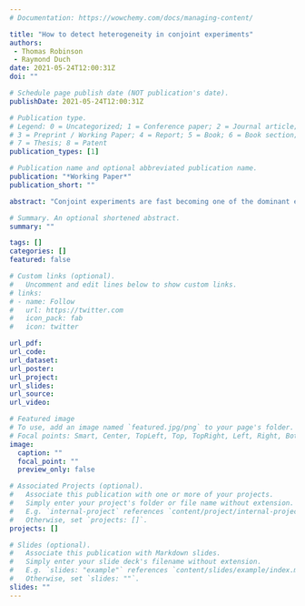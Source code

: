 ```yaml
---
# Documentation: https://wowchemy.com/docs/managing-content/

title: "How to detect heterogeneity in conjoint experiments"
authors:
 - Thomas Robinson
 - Raymond Duch
date: 2021-05-24T12:00:31Z
doi: ""

# Schedule page publish date (NOT publication's date).
publishDate: 2021-05-24T12:00:31Z

# Publication type.
# Legend: 0 = Uncategorized; 1 = Conference paper; 2 = Journal article;
# 3 = Preprint / Working Paper; 4 = Report; 5 = Book; 6 = Book section;
# 7 = Thesis; 8 = Patent
publication_types: [1]

# Publication name and optional abbreviated publication name.
publication: "*Working Paper*"
publication_short: ""

abstract: "Conjoint experiments are fast becoming one of the dominant experimental methods within the social sciences. Despite several scholars advancing novel ways to model heterogeneity within this type of design, the relationship between these new quantities and the conjoint design is underdeveloped. In this note, we clarify how conjoint heterogeneity can be construed as a set of nested, causal parameters that correspond to the levels of the conjoint design. We then use this framework to propose a new estimation strategy that allows researchers to evaluate treatment effect heterogeneity and which exhibits good statistical properties. Replicating two conjoint experiments, we first demonstrate our theoretical argument, and then show how this method helps uncover interesting heterogeneity. To accompany this paper, we provide new a R package, **cjbart**, that allows researchers to model heterogeneity in their experimental conjoint data."

# Summary. An optional shortened abstract.
summary: ""

tags: []
categories: []
featured: false

# Custom links (optional).
#   Uncomment and edit lines below to show custom links.
# links:
# - name: Follow
#   url: https://twitter.com
#   icon_pack: fab
#   icon: twitter

url_pdf:
url_code:
url_dataset:
url_poster:
url_project:
url_slides:
url_source:
url_video:

# Featured image
# To use, add an image named `featured.jpg/png` to your page's folder. 
# Focal points: Smart, Center, TopLeft, Top, TopRight, Left, Right, BottomLeft, Bottom, BottomRight.
image:
  caption: ""
  focal_point: ""
  preview_only: false

# Associated Projects (optional).
#   Associate this publication with one or more of your projects.
#   Simply enter your project's folder or file name without extension.
#   E.g. `internal-project` references `content/project/internal-project/index.md`.
#   Otherwise, set `projects: []`.
projects: []

# Slides (optional).
#   Associate this publication with Markdown slides.
#   Simply enter your slide deck's filename without extension.
#   E.g. `slides: "example"` references `content/slides/example/index.md`.
#   Otherwise, set `slides: ""`.
slides: ""
---
```

